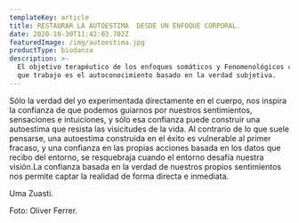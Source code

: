 ```yaml
---
templateKey: article
title: RESTAURAR LA AUTOESTIMA  DESDE UN ENFOQUE CORPORAL.
date: 2020-10-30T11:42:03.702Z
featuredImage: /img/autoestima.jpg
productType: biodanza
description: >-
  El objetivo terapéutico de los enfoques somáticos y Fenomenológicos con los
  que trabajo es el autoconocimiento basado en la verdad subjetiva.
---
```

Sólo la verdad del yo experimentada directamente en el cuerpo, nos inspira la confianza de que podemos guiarnos por nuestros sentimientos, sensaciones e intuiciones, y sólo esa confianza puede construir una autoestima que resista las visicitudes de la vida. Al contrario de lo que suele pensarse, una autoestima construida en el éxito es vulnerable al primer fracaso, y una confianza en las propias acciones basada en los datos que recibo del entorno, se resquebraja cuando el entorno desafía nuestra visión.La confianza basada en la verdad de nuestros propios sentimientos nos permite captar la realidad de forma directa e inmediata.

Uma Zuasti.

Foto: Oliver Ferrer.

